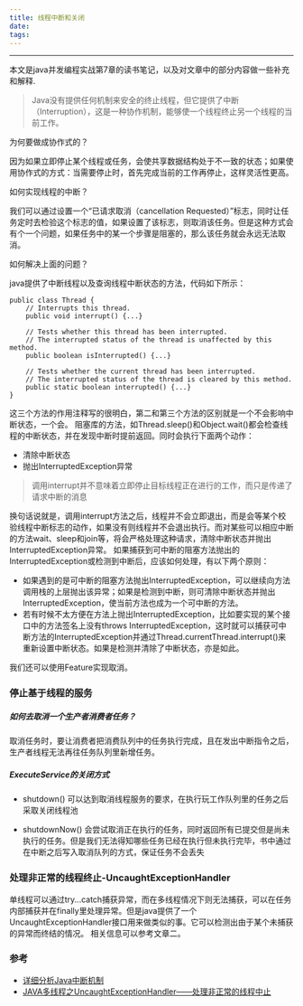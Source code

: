 ```yaml
---
title: 线程中断和关闭
date: 
tags:
---
```


------
本文是java并发编程实战第7章的读书笔记，以及对文章中的部分内容做一些补充和解释.
> Java没有提供任何机制来安全的终止线程，但它提供了中断（Interruption），这是一种协作机制，能够使一个线程终止另一个线程的当前工作。

为何要做成协作式的？

因为如果立即停止某个线程或任务，会使共享数据结构处于不一致的状态；如果使用协作式的方式：当需要停止时，首先完成当前的工作再停止，这样灵活性更高。

如何实现线程的中断？

我们可以通过设置一个“已请求取消（cancellation Requested）”标志，同时让任务定时去检验这个标志的值，如果设置了该标志，则取消该任务。但是这种方式会有个一个问题，如果任务中的某一个步骤是阻塞的，那么该任务就会永远无法取消。

如何解决上面的问题？

java提供了中断线程以及查询线程中断状态的方法，代码如下所示：
```
public class Thread {
    // Interrupts this thread.
    public void interrupt() {...}

    // Tests whether this thread has been interrupted. 
    // The interrupted status of the thread is unaffected by this method.
    public boolean isInterrupted() {...}

    // Tests whether the current thread has been interrupted.
    // The interrupted status of the thread is cleared by this method.
    public static boolean interrupted() {...}
}
```
这三个方法的作用注释写的很明白，第二和第三个方法的区别就是一个不会影响中断状态，一个会。
阻塞库的方法，如Thread.sleep()和Object.wait()都会检查线程的中断状态，并在发现中断时提前返回。同时会执行下面两个动作：

* 清除中断状态
* 抛出InterruptedException异常

> 调用interrupt并不意味着立即停止目标线程正在进行的工作，而只是传递了请求中断的消息

换句话说就是，调用interrupt方法之后，线程并不会立即退出，而是会等某个校验线程中断标志的动作，如果没有则线程并不会退出执行。而对某些可以相应中断的方法wait、sleep和join等，将会严格处理这种请求，清除中断状态并抛出InterruptedException异常。
如果捕获到可中断的阻塞方法抛出的InterruptedException或检测到中断后，应该如何处理，有以下两个原则：

* 如果遇到的是可中断的阻塞方法抛出InterruptedException，可以继续向方法调用栈的上层抛出该异常；如果是检测到中断，则可清除中断状态并抛出InterruptedException，使当前方法也成为一个可中断的方法。
* 若有时候不太方便在方法上抛出InterruptedException，比如要实现的某个接口中的方法签名上没有throws InterruptedException，这时就可以捕获可中断方法的InterruptedException并通过Thread.currentThread.interrupt()来重新设置中断状态。如果是检测并清除了中断状态，亦是如此。

我们还可以使用Feature实现取消。

### 停止基于线程的服务
##### 如何去取消一个生产者消费者任务？
取消任务时，要让消费者把消费队列中的任务执行完成，且在发出中断指令之后，生产者线程无法再往任务队列里新增任务。

##### ExecuteService的关闭方式

* shutdown()
可以达到取消线程服务的要求，在执行玩工作队列里的任务之后采取关闭线程池

* shutdownNow()
会尝试取消正在执行的任务，同时返回所有已提交但是尚未执行的任务。但是我们无法得知哪些任务已经在执行但未执行完毕，书中通过在中断之后写入取消队列的方式，保证任务不会丢失

### 处理非正常的线程终止-UncaughtExceptionHandler
单线程可以通过try...catch捕获异常，而在多线程情况下则无法捕获，可以在任务内部捕获并在finally里处理异常。但是java提供了一个UncaughtExceptionHandler接口用来做类似的事。它可以检测出由于某个未捕获的异常而终结的情况。
相关信息可以参考文章二。

### 参考
* [详细分析Java中断机制](http://www.infoq.com/cn/articles/java-interrupt-mechanism)
* [JAVA多线程之UncaughtExceptionHandler——处理非正常的线程中止](http://www.importnew.com/18619.html)
